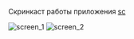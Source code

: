 Скринкаст работы приложения [sc](https://disk.yandex.ru/i/JxjzjK7ZDXFOGg)

![screen_1](https://github.com/siddikdaudov/cargis_app/assets/98705082/7b216955-3b65-44f9-b7cb-f23f20e81ae2)
![screen_2](https://github.com/siddikdaudov/cargis_app/assets/98705082/531dec33-0a6e-4cf9-8090-c522252ee8e0)

